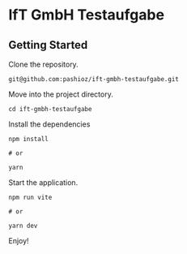 # IfT GmbH Testaufgabe

## Getting Started

Clone the repository.

    git@github.com:pashioz/ift-gmbh-testaufgabe.git

Move into the project directory.

    cd ift-gmbh-testaufgabe

Install the dependencies

    npm install
    
    # or
    
    yarn

Start the application.

    npm run vite
    
    # or
    
    yarn dev

Enjoy!
